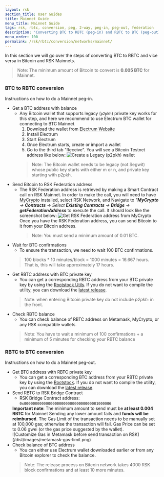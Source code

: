 ```yaml
---
layout: rsk
section_title: User Guides
title: Mainnet Guide
menu_title: Mainnet Guide
tags: rsk, rbtc, conversion, peg, 2-way, peg-in, peg-out, federation
description: 'Converting BTC to RBTC (peg-in) and RBTC to BTC (peg-out).'
menu_order: 100
permalink: /rsk/rbtc/conversion/networks/mainnet/
---
```


In this section we will go over the steps of converting BTC to RBTC and vice versa in Bitcoin and RSK Mainnets.

> Note: The minimum amount of Bitcoin to convert is **0.005 BTC** for Mainnet.

### BTC to RBTC conversion
Instructions on how to do a Mainnet peg-in.

[](#top "collapsible")
- Get a BTC address with balance
  - Any Bitcoin wallet that supports legacy (`p2pkh`) private key works for this step, and here we recommend to use Electrum BTC wallet for connecting to BTC Mainnet.
    1. Download the wallet from [Electrum Website](https://bitzuma.com/posts/a-beginners-guide-to-the-electrum-bitcoin-wallet/)
    2. Install Electrum
    3. Start Electrum
    4. Once Electrum starts, create or import a wallet
    5. Go to the third tab "Receive". You will see a Bitcoin Testnet address like below:
    ![Create a Legacy (`p2pkh`) wallet](/dist/images/legacy-private-key.png)
    > Note: The Bitcoin wallet needs to be legacy (not Segwit)
    > whose public key starts with either m or n,
    > and private key starting with p2pkh.
- Send Bitcoin to RSK Federation address
  - The RSK Federation address is retrieved by making a Smart Contract call
    on RSK Mainnet. In order to make the call, you will need to have
    [MyCrypto](https://mycrypto.com/contracts/interact) installed,
    select RSK Network, and Navigate to
    _"**MyCrypto** -> **Contracts** -> Select **Existing Contracts** -> **Bridge** -> **getFederationAddress**_
    to execute the call.
    It should look like the screenshot below:
      ![Get RSK Federation address from MyCrypto](/dist/images/mycrypto-federation.png)
    Once you have the RSK Federation address, you can send Bitcoin to it from your Bitcoin address.
    >
    > Note: You must send a minimum amount of 0.01 BTC.
- Wait for BTC confirmations
  -  To ensure the transaction, we need to wait 100 BTC confirmations.
    > 100 blocks \* 10 minutes/block = 1000 minutes = 16.667 hours. That is, this will take approximately 17 hours.
- Get RBTC address with BTC private key
  -  You can get a corresponding RBTC address from your BTC private key by using the [Rootstock Utils](https://github.com/rsksmart/utils). If you do not want to compile the utility, you can download the [latest release](https://github.com/rsksmart/utils/releases/latest).
    > Note: when entering Bitcoin private key do not include _p2pkh:_ in the front.
- Check RBTC balance
  -  You can check balance of RBTC address on Metamask, MyCrypto,
    or any RSK compatible wallets.
    > Note: You have to wait a minimum of 100 confirmations +
    > a minimum of 5 minutes for checking your RBTC balance

### RBTC to BTC conversion

Instructions on how to do a Mainnet peg-out.

[](#top "collapsible")
- Get BTC address with RBTC private key
  -  You can get a corresponding BTC address from your RBTC private key by using the [Rootstock](https://github.com/rsksmart/utils). If you do not want to compile the utility, you can download the [latest release](https://github.com/rsksmart/utils/releases/latest).
- Send RBTC to RSK Bridge Contract
  -  RSK Bridge Contract address: `0x0000000000000000000000000000000001000006`
    <div class="fade alert alert-warning show">
      <strong>Important note</strong>:
      The minimum amount to send must be
      <strong>at least 0.004 RBTC</strong>
      for Mainnet
      Sending any lower amount fails and
      <strong>funds will be reimbursed</strong>.
      The Gas Limit of the transaction needs to be manually set at 100,000 gas;
      otherwise the transaction will fail.
      Gas Price can be set to 0.06 gwei
      (or the gas price suggested by the wallet).
    </div>
    ![Customize Gas in Metamask before send transaction on RSK](/dist/images/metamask-gas-limit.png)
- Check balance of BTC address
  -  You can either use Electrum wallet downloaded earlier or from any
    Bitcoin explorer to check the balance.
    > Note: The release process on Bitcoin network takes
    > 4000 RSK block confirmations and at least 10 more minutes.
